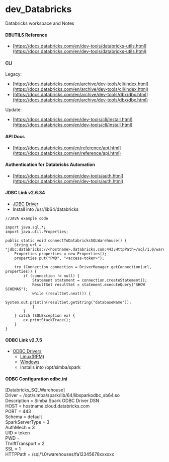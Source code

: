 # dev_Databricks
Databricks workspace and Notes


#### DBUTILS Reference
- [https://docs.databricks.com/en/dev-tools/databricks-utils.html](https://docs.databricks.com/en/dev-tools/databricks-utils.html) <br/>

#### CLI
Legacy: <br/>
- [https://docs.databricks.com/en/archive/dev-tools/cli/index.html](https://docs.databricks.com/en/archive/dev-tools/cli/index.html) <br/>
- [https://docs.databricks.com/en/archive/dev-tools/dbx/dbx.html](https://docs.databricks.com/en/archive/dev-tools/dbx/dbx.html) <br/>

Update: <br/>
- [https://docs.databricks.com/en/dev-tools/cli/install.html](https://docs.databricks.com/en/dev-tools/cli/install.html) <br/>

#### API Docs
- [https://docs.databricks.com/en/reference/api.html](https://docs.databricks.com/en/reference/api.html) <br/>

#### Authentication for Databricks Automation
- [https://docs.databricks.com/en/dev-tools/auth.html](https://docs.databricks.com/en/dev-tools/auth.html) <br/>

#### JDBC Link v2.6.34
- [JDBC Driver](https://databricks-bi-artifacts.s3.us-east-2.amazonaws.com/simbaspark-drivers/jdbc/2.6.34/DatabricksJDBC42-2.6.34.1058.zip) <br/>
- Install into /usr/lib64/databricks <br/>

```
//JAVA example code
 
import java.sql.*;
import java.util.Properties;

public static void connectToDatabricksSQLWarehouse() {
    String url = "jdbc:databricks://<hostname>.databricks.com:443;HttpPath=/sql/1.0/warehouses/xxxxxxxxxxxx";
    Properties properties = new Properties();
    properties.put("PWD", "<access-token>");

    try (Connection connection = DriverManager.getConnection(url, properties)) {
        if (connection != null) {
            Statement statement = connection.createStatement();
            ResultSet resultSet = statement.executeQuery("SHOW SCHEMAS");
            while (resultSet.next()) {
                System.out.println(resultSet.getString("databaseName"));
            }
        }
    } catch (SQLException ex) {
        ex.printStackTrace();
    }
}

```
  
#### ODBC Link v2.7.5
- [ODBC Drivers](https://www.databricks.com/spark/odbc-drivers-download) <br/>
  - [Linux(RPM)](https://databricks-bi-artifacts.s3.us-east-2.amazonaws.com/simbaspark-drivers/odbc/2.7.5/SimbaSparkODBC-2.7.5.1012-LinuxRPM-64bit.zip) <br/>
  - [Windows](https://databricks-bi-artifacts.s3.us-east-2.amazonaws.com/simbaspark-drivers/odbc/2.7.5/SimbaSparkODBC-2.7.5.1012-Windows-64bit.zip) <br/>
  - Installs into /opt/simba/spark <br/>

#### ODBC Configuration odbc.ini 
[Databricks_SQLWarehouse] <br/>
Driver          = /opt/simba/spark/lib/64/libsparkodbc_sb64.so <br/>
Description     = Simba Spark ODBC Driver DSN <br/>
HOST            = hostname.cloud.databricks.com <br/>
PORT            = 443 <br/>
Schema          = default <br/>
SparkServerType = 3 <br/>
AuthMech        = 3 <br/>
UID             = token <br/>
PWD             = <personal-access-token> <br/>
ThriftTransport = 2 <br/>
SSL             = 1 <br/>
HTTPPath        = /sql/1.0/warehouses/fa12345678xxxxxx <br/>
